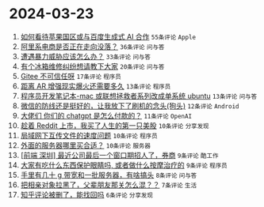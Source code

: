 # 2024-03-23

1. [如何看待苹果国区或与百度生成式 AI 合作](https://www.v2ex.com/t/1026254) `55条评论` `Apple`
1. [阿里系电商是否正在走向没落？](https://www.v2ex.com/t/1026269) `36条评论` `问与答`
1. [遭遇暴力威胁应该怎么办？](https://www.v2ex.com/t/1026280) `33条评论` `问与答`
1. [有个冰箱维修纠纷想请教下大家](https://www.v2ex.com/t/1026260) `20条评论` `问与答`
1. [Gitee 不可信任呀](https://www.v2ex.com/t/1026261) `17条评论` `程序员`
1. [距离 AR 增强现实爆火还需要多久](https://www.v2ex.com/t/1026297) `13条评论` `程序员`
1. [程序员开发笔记本-mac 或联想拯救者系列改成单系统 ubuntu](https://www.v2ex.com/t/1026279) `13条评论` `问与答`
1. [微信的防线还是挺好的，让我放下了刷机的念头(狗头)](https://www.v2ex.com/t/1026262) `12条评论` `Android`
1. [大佬们 你们的 chatgpt 是怎么付款的？](https://www.v2ex.com/t/1026278) `11条评论` `OpenAI`
1. [趁着 Reddit 上市，我买了人生的第一只美股](https://www.v2ex.com/t/1026301) `10条评论` `分享发现`
1. [局域网下互传文件的速度问题](https://www.v2ex.com/t/1026299) `10条评论` `程序员`
1. [外面的服务器哪里买合适？](https://www.v2ex.com/t/1026272) `10条评论` `服务器`
1. [[前端 深圳] 最近公司最后一个窗口期招人了，券商](https://www.v2ex.com/t/1026292) `9条评论` `酷工作`
1. [大家有吃什么东西保护眼睛吗, 或者做什么按摩治疗的](https://www.v2ex.com/t/1026286) `9条评论` `程序员`
1. [手里有几十 g 带宽和一批服务器，有啥搞头](https://www.v2ex.com/t/1026285) `8条评论` `问与答`
1. [把相亲对象拉黑了，父辈朋友那关怎么混？？](https://www.v2ex.com/t/1026307) `7条评论` `生活`
1. [知乎评论被删了，能找回吗](https://www.v2ex.com/t/1026293) `6条评论` `分享发现`
